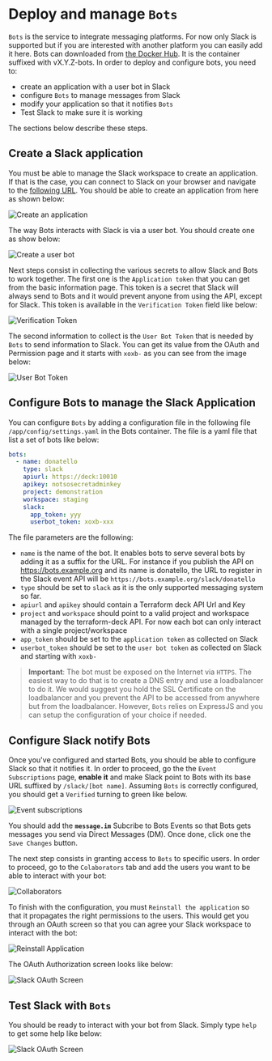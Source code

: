 # Deploy and manage `Bots`

`Bots` is the service to integrate messaging platforms. For now only Slack is
supported but if you are interested with another platform you can easily add it
here. Bots can downloaded from 
[the Docker Hub](https://hub.docker.com/r/gregoryguillou/terraform-deck/tags/).
It is the container suffixed with vX.Y.Z-bots. In order to deploy and configure
bots, you need to:

- create an application with a user bot in Slack
- configure `Bots` to manage messages from Slack
- modify your application so that it notifies `Bots`
- Test Slack to make sure it is working

The sections below describe these steps.

## Create a Slack application

You must be able to manage the Slack workspace to create an application. If
that is the case, you can connect to Slack on your browser and navigate to
the [following URL](https://api.slack.com/apps). You should be able to create
an application from here as shown below:

![Create an application](../img/slack-createapp.png)

The way Bots interacts with Slack is via a user bot. You should create one
as show below:

![Create a user bot](../img/slack-botuser.png)

Next steps consist in collecting the various secrets to allow Slack and Bots
to work together. The first one is the `Application token` that you can get
from the basic information page. This token is a secret that Slack will always
send to Bots and it would prevent anyone from using the API, except for Slack.
This token is available in the `Verification Token` field like below:

![Verification Token](../img/slack-basicinformation.png)

The second information to collect is the `User Bot Token` that is needed by
`Bots` to send information to Slack. You can get its value from the OAuth and
Permission page and it starts with `xoxb-` as you can see from the image below:

![User Bot Token](../img/slack-oauth.png)

## Configure Bots to manage the Slack Application

You can configure `Bots` by adding a configuration file in the following file
`/app/config/settings.yaml` in the Bots container. The file is a yaml file that
list a set of bots like below:

```yaml
bots:
  - name: donatello
    type: slack
    apiurl: https://deck:10010
    apikey: notsosecretadminkey
    project: demonstration
    workspace: staging
    slack:
      app_token: yyy
      userbot_token: xoxb-xxx
```

The file parameters are the following:

- `name` is the name of the bot. It enables bots to serve several bots by
  adding it as a suffix for the URL. For instance if you publish the API
  on https://bots.example.org and its name is donatello, the URL to
  register in the Slack event API will be
  `https://bots.example.org/slack/donatello`
- `type` should be set to `slack` as it is the only supported messaging
  system so far.
- `apiurl` and `apikey` should contain a Terraform deck API Url and Key
- `project` and `workspace` should point to a valid project and workspace
  managed by the terraform-deck API. For now each bot can only interact
  with a single project/workspace
- `app_token` should be set to the `application token` as collected on
  Slack
- `userbot_token` should be set to the `user bot token` as collected on
  Slack and starting with `xoxb-`

> **Important**: The bot must be exposed on the Internet via `HTTPS`.
  The easiest way to do that is to create a DNS entry and use a
  loadbalancer to do it. We would suggest you hold the SSL Certificate on
  the loadbalancer and you prevent the API to be accessed from anywhere
  but from the loadbalancer. However, `Bots` relies on ExpressJS and
  you can setup the configuration of your choice if needed.

## Configure Slack notify Bots

Once you've configured and started Bots, you should be able to configure
Slack so that it notifies it. In order to proceed, go the the
`Event Subscriptions` page, **enable it** and make Slack point to Bots
with its base URL suffixed by `/slack/[bot name]`. Assuming `Bots` is 
correctly configured, you should get a `Verified` turning to green like
below.

![Event subscriptions](../img/slack-event-subscriptions.png)

You should add the **`message.im`** Subcribe to Bots Events so that
Bots gets messages you send via Direct Messages (DM). Once done, click 
one the `Save Changes` button.

The next step consists in granting access to `Bots` to specific users.
In order to proceed, go to the `Colaborators` tab and add the users you
want to be able to interact with your bot:

![Collaborators](../img/slack-collaborators.png)

To finish with the configuration, you must `Reinstall the application`
so that it propagates the right permissions to the users. This would
get you through an OAuth screen so that you can agree your Slack
workspace to interact with the bot:

![Reinstall Application](../img/slack-installapp.png)

The OAuth Authorization screen looks like below:

![Slack OAuth Screen](../img/slack-oauth.png)

## Test Slack with `Bots`

You should be ready to interact with your bot from Slack. Simply type
`help` to get some help like below:

![Slack OAuth Screen](../img/slack-botmessage.png)
